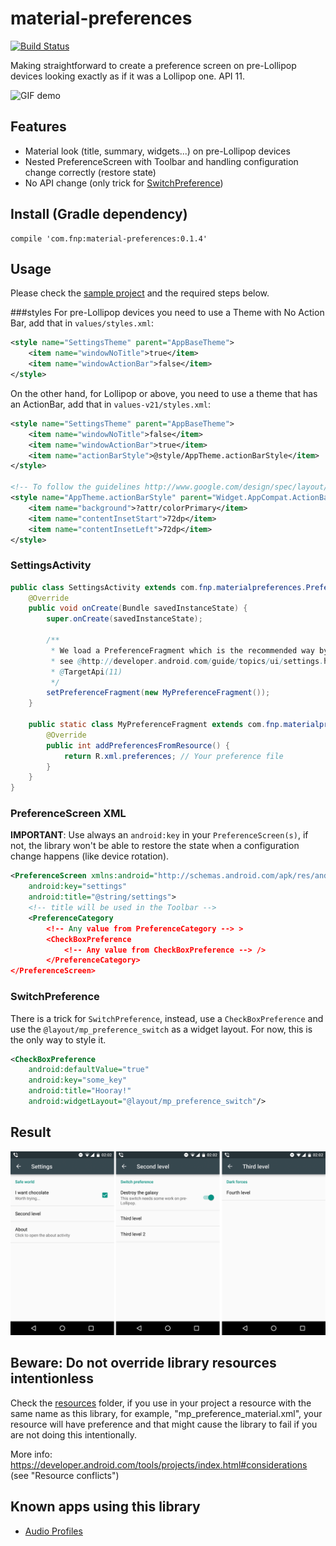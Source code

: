# material-preferences
[![Build Status](https://travis-ci.org/ferrannp/material-preferences.svg)](https://travis-ci.org/ferrannp/material-preferences)

Making straightforward to create a preference screen on pre-Lollipop devices looking exactly as if it was a Lollipop one. API 11.

![GIF demo](http://i.giphy.com/13kB32ydxivZ3a.gif)

## Features
- Material look (title, summary, widgets...) on pre-Lollipop devices
- Nested PreferenceScreen with Toolbar and handling configuration change correctly (restore state)
- No API change (only trick for [SwitchPreference](README.md#switchpreference))

## Install (Gradle dependency)

    compile 'com.fnp:material-preferences:0.1.4'

## Usage

Please check the [sample project](sample) and the required steps below.

###styles
For pre-Lollipop devices you need to use a Theme with No Action Bar, add that in ```values/styles.xml```:
```xml
<style name="SettingsTheme" parent="AppBaseTheme">
    <item name="windowNoTitle">true</item>
    <item name="windowActionBar">false</item>
</style>
```

On the other hand, for Lollipop or above, you need to use a theme that has an ActionBar, add that in ```values-v21/styles.xml```:
```xml
<style name="SettingsTheme" parent="AppBaseTheme">
    <item name="windowNoTitle">false</item>
    <item name="windowActionBar">true</item>
    <item name="actionBarStyle">@style/AppTheme.actionBarStyle</item>
</style>

<!-- To follow the guidelines http://www.google.com/design/spec/layout/structure.html#structure-toolbars -->
<style name="AppTheme.actionBarStyle" parent="Widget.AppCompat.ActionBar">
    <item name="background">?attr/colorPrimary</item>
    <item name="contentInsetStart">72dp</item>
    <item name="contentInsetLeft">72dp</item>
</style>
```

### SettingsActivity
```java
public class SettingsActivity extends com.fnp.materialpreferences.PreferenceActivity {
    @Override
    public void onCreate(Bundle savedInstanceState) {
        super.onCreate(savedInstanceState);
        
        /**
         * We load a PreferenceFragment which is the recommended way by Android 
         * see @http://developer.android.com/guide/topics/ui/settings.html#Fragment
         * @TargetApi(11)
         */
        setPreferenceFragment(new MyPreferenceFragment());
    }

    public static class MyPreferenceFragment extends com.fnp.materialpreferences.PreferenceFragment {
        @Override
        public int addPreferencesFromResource() {
            return R.xml.preferences; // Your preference file
        }
    }
}
```

### PreferenceScreen XML
**IMPORTANT**: Use always an ```android:key``` in your ```PreferenceScreen(s)```, if not, the library won't be able to restore the state when a configuration change happens (like device rotation).

```xml
<PreferenceScreen xmlns:android="http://schemas.android.com/apk/res/android"
    android:key="settings"
    android:title="@string/settings">
    <!-- title will be used in the Toolbar -->
    <PreferenceCategory
        <!-- Any value from PreferenceCategory --> >
        <CheckBoxPreference
            <!-- Any value from CheckBoxPreference --> />
        </PreferenceCategory>
</PreferenceScreen>
```

### SwitchPreference
There is a trick for ```SwitchPreference```, instead, use a ```CheckBoxPreference``` and use the ```@layout/mp_preference_switch``` as a widget layout. For now, this is the only way to style it.

```xml
<CheckBoxPreference
    android:defaultValue="true"
    android:key="some_key"
    android:title="Hooray!"
    android:widgetLayout="@layout/mp_preference_switch"/>
```

## Result
![Example](assets/levels_example.png)

## Beware: Do not override library resources intentionless
Check the [resources](library/src/main/res) folder, if you use in your project a resource with the same name as this library, for example, "mp_preference_material.xml", your resource will have preference and that might cause the library to fail if you are not doing this intentionally.

More info: https://developer.android.com/tools/projects/index.html#considerations (see "Resource conflicts")

## Known apps using this library
- [Audio Profiles](https://play.google.com/store/apps/details?id=com.fnp.audioprofiles)
